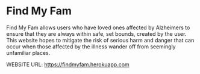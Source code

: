 # Find My Fam

Find My Fam allows users who have loved ones affected by Alzheimers to ensure that they are always within safe, set bounds, created by the user.
This website hopes to mitigate the risk of serious harm and danger that can occur when those affected by the illness wander off from seemingly unfamiliar places.

WEBSITE URL: https://findmyfam.herokuapp.com
